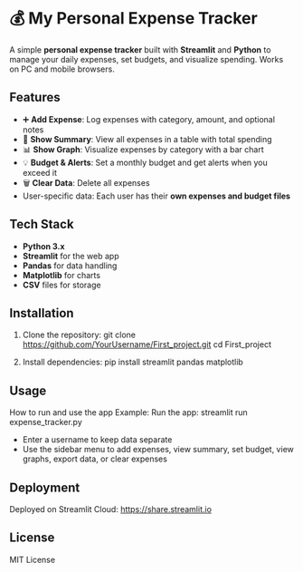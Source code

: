# 💰 My Personal Expense Tracker
A simple **personal expense tracker** built with **Streamlit** and **Python** to manage your daily expenses, set budgets, and visualize spending. Works on PC and mobile browsers.

## Features
- ➕ **Add Expense**: Log expenses with category, amount, and optional notes  
- 📄 **Show Summary**: View all expenses in a table with total spending  
- 📊 **Show Graph**: Visualize expenses by category with a bar chart  
- 💡 **Budget & Alerts**: Set a monthly budget and get alerts when you exceed it  
- 🗑 **Clear Data**: Delete all expenses  
- User-specific data: Each user has their **own expenses and budget files**  

## Tech Stack
- **Python 3.x**  
- **Streamlit** for the web app  
- **Pandas** for data handling  
- **Matplotlib** for charts  
- **CSV** files for storage  

## Installation
1. Clone the repository:
git clone https://github.com/YourUsername/First_project.git
cd First_project

2. Install dependencies:
pip install streamlit pandas matplotlib

## Usage
How to run and use the app
Example:
Run the app:
streamlit run expense_tracker.py
- Enter a username to keep data separate  
- Use the sidebar menu to add expenses, view summary, set budget, view graphs, export data, or clear expenses

## Deployment
Deployed on Streamlit Cloud: https://share.streamlit.io

## License
MIT License





